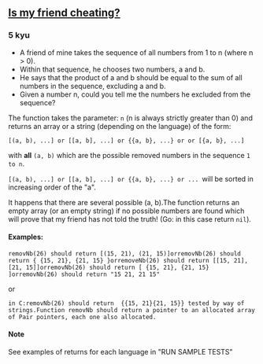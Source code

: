 <h2><a href=https://www.codewars.com/kata/5547cc7dcad755e480000004/train/python target="_blank">Is  my friend cheating?</a></h2><h3>5 kyu</h3><ul><li>A friend of mine takes the sequence of all numbers from 1 to n (where n &gt; 0).</li><li>Within that sequence, he chooses two numbers, a and b.</li><li>He says that the product of a and b should be equal to the sum of all numbers in the sequence, excluding a and b.</li><li>Given a number n, could you tell me the numbers he excluded from the sequence?</li></ul><p>The function takes the parameter: <code>n</code> (n is always strictly greater than 0) and returns an array or a string (depending on the language) of the form: </p><pre><code>[(a, b), ...] or [[a, b], ...] or {{a, b}, ...} or or [{a, b}, ...]</code></pre><p>with <strong>all</strong> <code>(a, b)</code> which are the possible removed numbers in the sequence <code>1 to n</code>.</p><p><code>[(a, b), ...] or [[a, b], ...] or {{a, b}, ...} or ... </code>will be sorted in increasing order of the "a".</p><p>It happens that there are several possible (a, b).The function returns an empty array (or an empty string) if no possible numbers are found which will prove that my friend has not told the truth! (Go: in this case return <code>nil</code>).</p><h4 id="examples">Examples:</h4><pre><code>removNb(26) should return [(15, 21), (21, 15)]orremovNb(26) should return { {15, 21}, {21, 15} }orremoveNb(26) should return [[15, 21], [21, 15]]orremovNb(26) should return [ {15, 21}, {21, 15} ]orremovNb(26) should return "15 21, 21 15"</code></pre><p>or</p><pre><code>in C:removNb(26) should return  {{15, 21}{21, 15}} tested by way of strings.Function removNb should return a pointer to an allocated array of Pair pointers, each one also allocated. </code></pre><h4 id="note">Note</h4><p>See examples of returns for each language in "RUN SAMPLE TESTS"</p>